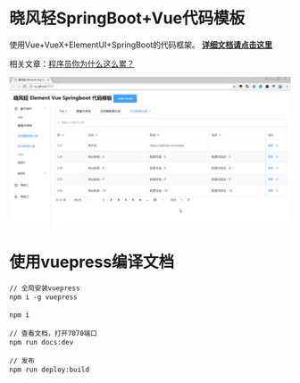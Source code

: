 # 晓风轻SpringBoot+Vue代码模板

使用Vue+VueX+ElementUI+SpringBoot的代码框架。
[**详细文档请点击这里**](https://xwjie.github.io/ElementVueSpringbootCodeTemplate)

相关文章：[程序员你为什么这么累？](https://zhuanlan.zhihu.com/p/28705206)

![](docs/main.png)

# 使用vuepress编译文档

```
// 全局安装vuepress
npm i -g vuepress

npm i

// 查看文档，打开7070端口
npm run docs:dev

// 发布
npm run deploy:build
```

